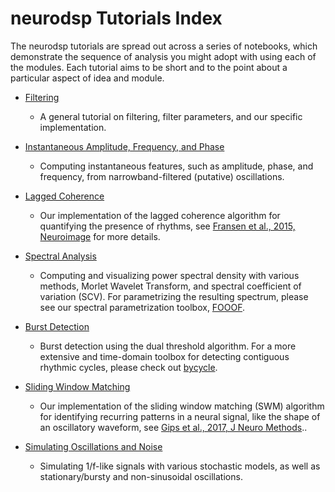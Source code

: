 # neurodsp Tutorials Index

The neurodsp tutorials are spread out across a series of notebooks, which demonstrate the sequence of analysis you might adopt with using each of the modules. Each tutorial aims to be short and to the point about a particular aspect of idea and module.

- [Filtering](1-Filtering.ipynb)
    - A general tutorial on filtering, filter parameters, and our specific implementation.

- [Instantaneous Amplitude, Frequency, and Phase](2-InstantaneousMeasures.ipynb)
    - Computing instantaneous features, such as amplitude, phase, and frequency, from narrowband-filtered (putative) oscillations.

- [Lagged Coherence](3-LaggedCoherence.ipynb)
    - Our implementation of the lagged coherence algorithm for quantifying the presence of rhythms, see [Fransen et al., 2015, Neuroimage](http://www.sciencedirect.com/science/article/pii/S1053811915004796) for more details.

- [Spectral Analysis](4-SpectralAnalysis.ipynb)
    - Computing and visualizing power spectral density with various methods, Morlet Wavelet Transform, and spectral coefficient of variation (SCV). For parametrizing the resulting spectrum, please see our spectral parametrization toolbox, [FOOOF](https://voytekresearch.github.io/fooof/).

- [Burst Detection](5-BurstDetection.ipynb)
    - Burst detection using the dual threshold algorithm. For a more extensive and time-domain toolbox for detecting contiguous rhythmic cycles, please check out [bycycle](https://voytekresearch.github.io/bycycle/).

- [Sliding Window Matching](6-SlidingWindowMatching.ipynb)
    - Our implementation of the sliding window matching (SWM) algorithm for identifying recurring patterns in a neural signal, like the shape of an oscillatory waveform, see [Gips et al., 2017, J Neuro Methods](http://www.sciencedirect.com/science/article/pii/S0165027016302606)..

- [Simulating Oscillations and Noise](7-SimulatingSignals.ipynb)
    - Simulating 1/f-like signals with various stochastic models, as well as stationary/bursty and non-sinusoidal oscillations.
